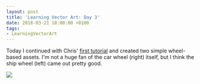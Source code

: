```yaml
---
layout: post
title: 'Learning Vector Art: Day 3'
date: 2018-03-21 18:00:00 +0100
tags:
- LearningVectorArt
---
```


Today I continued with Chris' [first tutorial](https://www.gamasutra.com/blogs/ChrisHildenbrand/20111015/90415/2D_Game_Art_For_Programmers__Part_1_updated.php) and created two simple wheel-based assets. I'm not a huge fan of the car wheel (right) itself, but I think the ship wheel (left) came out pretty good.

![]({{site.baseurl}}/assets/images/posts/2018/LearningVectorArt/03.svg)
